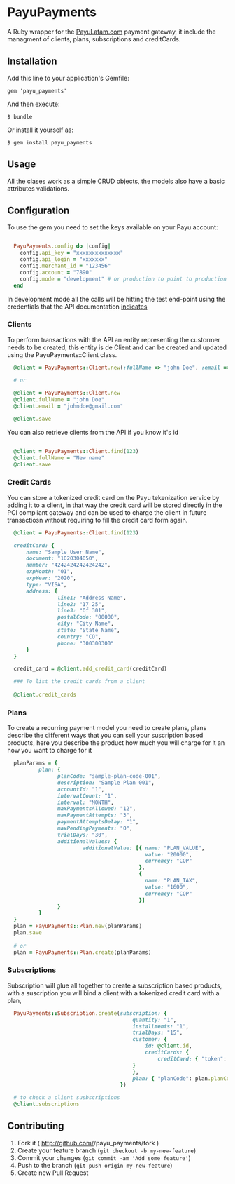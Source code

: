 # PayuPayments

A Ruby wrapper for the [PayuLatam.com](http://www.payulatam.com/) payment gateway, it include the
managment of clients, plans, subscriptions and creditCards.

## Installation

Add this line to your application's Gemfile:

    gem 'payu_payments'

And then execute:

    $ bundle

Or install it yourself as:

    $ gem install payu_payments

## Usage

All the clases work as a simple CRUD objects, the models also have a
basic attributes validations.

## Configuration

To use the gem you need to set the keys available on your Payu account:


```ruby

  PayuPayments.config do |config|
    config.api_key = "xxxxxxxxxxxxxx"
    config.api_login = "xxxxxxx"
    config.merchant_id = "123456"
    config.account = "7890"
    config.mode = "development" # or production to point to production end-point
  end

```

In development mode all the calls will be hitting the test end-point
using the credentials that the API documentation [indicates](http://desarrolladores.payulatam.com/en/api-pruebas-pago/)


### Clients

To perform transactions with the API an entity representing the
custormer needs to be created, this entity is de Client and can be
created and updated using the PayuPayments::Client class.

```ruby
  @client = PayuPayments::Client.new(:fullName => "john Doe", :email => "johndoe@gmail.com")

  # or
  
  @client = PayuPayments::Client.new
  @client.fullName = "john Doe"
  @client.email = "johndoe@gmail.com"

  @client.save
```
You can also retrieve clients from the API if you know it's id

```ruby

  @client = PayuPayments::Client.find(123)
  @client.fullName = "New name"
  @client.save

```


### Credit Cards

You can store a tokenized credit card on the Payu tekenization
service by adding it to a client, in that way the credit card will be
stored directly in the PCI compliant gateway and can be used to charge the
client in future transactiosn without requiring to fill the credit card
form again.

```ruby
  @client = PayuPayments::Client.find(123)

  creditCard: {
      name: "Sample User Name",
      document: "1020304050",
      number: "4242424242424242",
      expMonth: "01",
      expYear: "2020",
      type: "VISA",
      address: {
                line1: "Address Name",
                line2: "17 25",
                line3: "Of 301",
                postalCode: "00000",
                city: "City Name",
                state: "State Name",
                country: "CO",
                phone: "300300300"
      }
  }

  credit_card = @client.add_credit_card(creditCard)

  ### To list the credit cards from a client
  
  @client.credit_cards
```

### Plans

To create a recurring payment model you need to create plans, plans
describe the different ways that you can sell your suscription based
products, here you describe the product how much you will charge for it an
how you want to charge for it

```ruby
  planParams = {
          plan: {
                planCode: "sample-plan-code-001",
                description: "Sample Plan 001",
                accountId: "1",
                intervalCount: "1",
                interval: "MONTH",
                maxPaymentsAllowed: "12",
                maxPaymentAttempts: "3",
                paymentAttemptsDelay: "1",
                maxPendingPayments: "0",
                trialDays: "30",
                additionalValues: {
                        additionalValue: [{ name: "PLAN_VALUE",
                                            value: "20000",
                                            currency: "COP"
                                          },
                                          {
                                            name: "PLAN_TAX",
                                            value: "1600",
                                            currency: "COP"
                                          }]
                }
          }
  }
  plan = PayuPayments::Plan.new(planParams)
  plan.save
  
  # or
  plan = PayuPayments::Plan.create(planParams)
```
### Subscriptions

Subscription will glue all together to create a subscription based
products, with a suscription you will bind a
client with a tokenized credit card with a plan,

```ruby
  PayuPayments::Subscription.create(subscription: {
                                        quantity: "1",
                                        installments: "1",
                                        trialDays: "15",
                                        customer: {
                                            id: @client.id,
                                            creditCards: {
                                                creditCard: { "token": credit_card.token }
                                        }
                                        },
                                        plan: { "planCode": plan.planCode }
                                    })

  # to check a client susbscriptions
  @client.subscriptions

```


## Contributing

1. Fork it ( http://github.com/<my-github-username>/payu_payments/fork )
2. Create your feature branch (`git checkout -b my-new-feature`)
3. Commit your changes (`git commit -am 'Add some feature'`)
4. Push to the branch (`git push origin my-new-feature`)
5. Create new Pull Request
